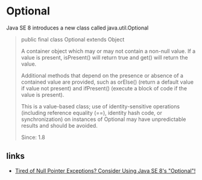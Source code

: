 # Optional

Java SE 8 introduces a new class called java.util.Optional

> public final class Optional<T>
> extends Object
> 
> A container object which may or may not contain a non-null value. If a value is present, isPresent() will return true and get() will return the value.
> 
> Additional methods that depend on the presence or absence of a contained value are provided, such as orElse() (return a default value if value not present) and ifPresent() (execute a block of code if the value is present).
> 
> This is a value-based class; use of identity-sensitive operations (including reference equality (==), identity hash code, or synchronization) on instances of Optional may have unpredictable results and should be avoided.
> 
> Since:
> 1.8

## links
* [Tired of Null Pointer Exceptions? Consider Using Java SE 8's "Optional"!](https://www.oracle.com/technical-resources/articles/java/java8-optional.html)
